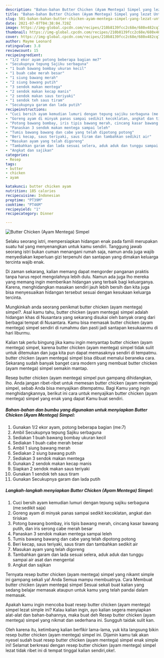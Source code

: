```yaml
---
description: "Bahan-bahan Butter Chicken (Ayam Mentega) Simpel yang lezat Untuk Jualan"
title: "Bahan-bahan Butter Chicken (Ayam Mentega) Simpel yang lezat Untuk Jualan"
slug: 501-bahan-bahan-butter-chicken-ayam-mentega-simpel-yang-lezat-untuk-jualan
date: 2021-07-07T04:38:04.728Z
image: https://img-global.cpcdn.com/recipes/210b8139fcc2c68e/680x482cq70/butter-chicken-ayam-mentega-simpel-foto-resep-utama.jpg
thumbnail: https://img-global.cpcdn.com/recipes/210b8139fcc2c68e/680x482cq70/butter-chicken-ayam-mentega-simpel-foto-resep-utama.jpg
cover: https://img-global.cpcdn.com/recipes/210b8139fcc2c68e/680x482cq70/butter-chicken-ayam-mentega-simpel-foto-resep-utama.jpg
author: Mayme Leonard
ratingvalue: 3.8
reviewcount: 15
recipeingredient:
- "1/2 ekor ayam potong beberapa bagian me7"
- "Secukupnya tepung Sajiku serbaguna"
- "1 buah bawang bombay ukuran kecil"
- "1 buah cabe merah besar"
- "1 siung bawang merah"
- "2 siung bawang putih"
- "3 sendok makan mentega"
- "2 sendok makan kecap manis"
- "2 sendok makan saus teriyaki"
- "1 sendok teh saus tiram"
- "Secukupnya garam dan lada putih"
recipeinstructions:
- "Cuci bersih ayam kemudian lumuri dengan tepung sajiku serbaguna (me:sedikit saja)"
- "Goreng ayam di minyak panas sampai sedikit kecoklatan, angkat dan tiriskan"
- "Potong bawang bombay, iris tipis bawang merah, cincang kasar bawang putih, dan iris serong cabe merah besar"
- "Panaskan 3 sendok makan mentega sampai leleh"
- "Tumis bawang bawang dan cabe yang telah dipotong potong"
- "Beri kecap, saus teriyaki, saus tiram dan tambahkan sedikit air"
- "Masukan ayam yang telah digoreng"
- "Tambahkan garam dan lada sesuai selera, aduk aduk dan tunggu sampai air asat dan mengental"
- "Angkat dan sajikan"
categories:
- Resep
tags:
- butter
- chicken
- ayam

katakunci: butter chicken ayam 
nutrition: 185 calories
recipecuisine: Indonesian
preptime: "PT39M"
cooktime: "PT46M"
recipeyield: "1"
recipecategory: Dinner

---
```



![Butter Chicken (Ayam Mentega) Simpel](https://img-global.cpcdn.com/recipes/210b8139fcc2c68e/680x482cq70/butter-chicken-ayam-mentega-simpel-foto-resep-utama.jpg)

Selaku seorang istri, mempersiapkan hidangan enak pada famili merupakan suatu hal yang menyenangkan untuk kamu sendiri. Tanggung jawab seorang istri bukan cuman menangani rumah saja, namun anda juga wajib menyediakan keperluan gizi terpenuhi dan santapan yang dimakan keluarga tercinta wajib enak.

Di zaman  sekarang, kalian memang dapat mengorder panganan praktis tanpa harus repot mengolahnya lebih dulu. Namun ada juga lho mereka yang memang ingin memberikan hidangan yang terbaik bagi keluarganya. Karena, menghidangkan masakan sendiri jauh lebih bersih dan kita juga bisa menyesuaikan hidangan tersebut sesuai dengan kesukaan keluarga tercinta. 



Mungkinkah anda seorang penikmat butter chicken (ayam mentega) simpel?. Asal kamu tahu, butter chicken (ayam mentega) simpel adalah hidangan khas di Nusantara yang sekarang disukai oleh banyak orang dari berbagai tempat di Nusantara. Kamu bisa memasak butter chicken (ayam mentega) simpel sendiri di rumahmu dan pasti jadi santapan kesukaanmu di hari liburmu.

Kalian tak perlu bingung jika kamu ingin menyantap butter chicken (ayam mentega) simpel, karena butter chicken (ayam mentega) simpel tidak sulit untuk ditemukan dan juga kita pun dapat memasaknya sendiri di tempatmu. butter chicken (ayam mentega) simpel bisa dibuat memalui beraneka cara. Sekarang sudah banyak banget cara modern yang membuat butter chicken (ayam mentega) simpel semakin mantap.

Resep butter chicken (ayam mentega) simpel pun gampang dihidangkan, lho. Anda jangan ribet-ribet untuk memesan butter chicken (ayam mentega) simpel, sebab Anda bisa menyajikan ditempatmu. Bagi Kamu yang ingin menghidangkannya, berikut ini cara untuk menyajikan butter chicken (ayam mentega) simpel yang enak yang dapat Kamu buat sendiri.

<!--inarticleads1-->

##### Bahan-bahan dan bumbu yang digunakan untuk menyiapkan Butter Chicken (Ayam Mentega) Simpel:

1. Gunakan 1/2 ekor ayam, potong beberapa bagian (me:7)
1. Ambil Secukupnya tepung Sajiku serbaguna
1. Sediakan 1 buah bawang bombay ukuran kecil
1. Sediakan 1 buah cabe merah besar
1. Ambil 1 siung bawang merah
1. Sediakan 2 siung bawang putih
1. Sediakan 3 sendok makan mentega
1. Gunakan 2 sendok makan kecap manis
1. Siapkan 2 sendok makan saus teriyaki
1. Gunakan 1 sendok teh saus tiram
1. Gunakan Secukupnya garam dan lada putih




<!--inarticleads2-->

##### Langkah-langkah menyiapkan Butter Chicken (Ayam Mentega) Simpel:

1. Cuci bersih ayam kemudian lumuri dengan tepung sajiku serbaguna (me:sedikit saja)
1. Goreng ayam di minyak panas sampai sedikit kecoklatan, angkat dan tiriskan
1. Potong bawang bombay, iris tipis bawang merah, cincang kasar bawang putih, dan iris serong cabe merah besar
1. Panaskan 3 sendok makan mentega sampai leleh
1. Tumis bawang bawang dan cabe yang telah dipotong potong
1. Beri kecap, saus teriyaki, saus tiram dan tambahkan sedikit air
1. Masukan ayam yang telah digoreng
1. Tambahkan garam dan lada sesuai selera, aduk aduk dan tunggu sampai air asat dan mengental
1. Angkat dan sajikan




Ternyata resep butter chicken (ayam mentega) simpel yang nikamt simple ini gampang sekali ya! Anda Semua mampu membuatnya. Cara Membuat butter chicken (ayam mentega) simpel Sesuai sekali buat kalian yang sedang belajar memasak ataupun untuk kamu yang telah pandai dalam memasak.

Apakah kamu ingin mencoba buat resep butter chicken (ayam mentega) simpel lezat simple ini? Kalau kalian ingin, ayo kalian segera menyiapkan alat-alat dan bahan-bahannya, maka buat deh Resep butter chicken (ayam mentega) simpel yang nikmat dan sederhana ini. Sungguh taidak sulit kan. 

Oleh karena itu, ketimbang kalian berfikir lama-lama, yuk kita langsung bikin resep butter chicken (ayam mentega) simpel ini. Dijamin kamu tak akan nyesel sudah buat resep butter chicken (ayam mentega) simpel enak simple ini! Selamat berkreasi dengan resep butter chicken (ayam mentega) simpel lezat tidak ribet ini di tempat tinggal kalian sendiri,oke!.

